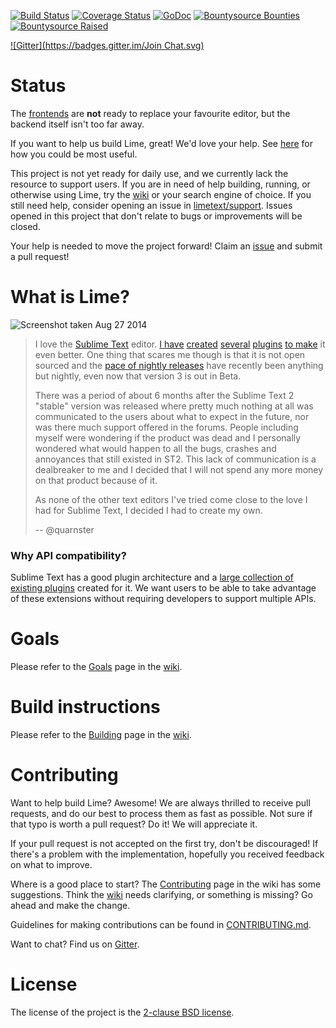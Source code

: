 [![Build Status](https://travis-ci.org/limetext/lime.svg?branch=master)](https://travis-ci.org/limetext/lime)
[![Coverage Status](https://img.shields.io/coveralls/limetext/lime.svg?branch=master)](https://coveralls.io/r/limetext/lime?branch=master)
[![GoDoc](https://godoc.org/github.com/limetext/lime?status.svg)](https://godoc.org/github.com/limetext/lime)
[![Bountysource Bounties](https://www.bountysource.com/badge/team?team_id=8742&style=bounties_received)](https://www.bountysource.com/teams/limetext/issues?utm_source=limetext&utm_medium=shield&utm_campaign=bounties_received)
[![Bountysource Raised](https://www.bountysource.com/badge/team?team_id=8742&style=raised)](https://www.bountysource.com/teams/limetext?utm_source=limetext&utm_medium=shield&utm_campaign=raised)

[![Gitter](https://badges.gitter.im/Join Chat.svg)](https://gitter.im/limetext/lime)


# Status

The [frontends](https://github.com/limetext/lime/issues?direction=desc&labels=frontend) are **not** ready to replace your favourite editor, but the backend itself isn't too far away.

If you want to help us build Lime, great! We'd love your help. See [here](https://github.com/limetext/lime#contributing) for how you could be most useful.

This project is not yet ready for daily use, and we currently lack the resource to support users. If you are in need of help building, running, or otherwise using Lime, try the [wiki](https://github.com/limetext/lime/wiki/_pages) or your search engine of choice. If you still need help, consider opening an issue in [limetext/support](https://github.com/limetext/support). Issues opened in this project that don't relate to bugs or improvements will be closed.

Your help is needed to move the project forward! Claim an [issue](https://github.com/limetext/lime/issues) and submit a pull request!


# What is Lime?

![Screenshot taken Aug 27 2014](http://limetext.org/assets/img/screen.png)

> I love the [Sublime Text](http://www.sublimetext.com) editor. [I have](https://github.com/quarnster/SublimeClang) [created](https://github.com/quarnster/SublimeJava) [several](https://github.com/quarnster/CompleteSharp) [plugins](https://github.com/quarnster/SublimeGDB) [to make](https://github.com/quarnster/ADBView) it even better. One thing that scares me though is that it is not open sourced and the [pace of nightly releases](http://www.sublimetext.com/nightly) have recently been anything but nightly, even now that version 3 is out in Beta.
>
> There was a period of about 6 months after the Sublime Text 2 "stable" version was released where pretty much nothing at all was communicated to the users about what to expect in the future, nor was there much support offered in the forums. People including myself were wondering if the product was dead and I personally wondered what would happen to all the bugs, crashes and annoyances that still existed in ST2. This lack of communication is a dealbreaker to me and I decided that I will not spend any more money on that product because of it.
>
> As none of the other text editors I've tried come close to the love I had for Sublime Text, I decided I had to create my own.
>
> -- @quarnster


### Why API compatibility?

Sublime Text has a good plugin architecture and a [large collection of existing plugins](https://sublime.wbond.net/) created for it. We want users to be able to take advantage of these extensions without requiring developers to support multiple APIs.


# Goals

Please refer to the [Goals](https://github.com/limetext/lime/wiki/Goals) page in the [wiki](https://github.com/limetext/lime/wiki/_pages).


# Build instructions

Please refer to the [Building](https://github.com/limetext/lime/wiki/Building) page in the [wiki](https://github.com/limetext/lime/wiki/_pages).


# Contributing

Want to help build Lime? Awesome! We are always thrilled to receive pull requests, and do our best to process them as fast as possible. Not sure if that typo is worth a pull request? Do it! We will appreciate it.

If your pull request is not accepted on the first try, don't be discouraged! If there's a problem with the implementation, hopefully you received feedback on what to improve.

Where is a good place to start? The [Contributing](https://github.com/limetext/lime/wiki/Contributing) page in the wiki has some suggestions. Think the [wiki](https://github.com/limetext/lime/wiki/_pages) needs clarifying, or something is missing? Go ahead and make the change.

Guidelines for making contributions can be found in [CONTRIBUTING.md](https://github.com/limetext/lime/blob/master/CONTRIBUTING.md).

Want to chat? Find us on [Gitter](https://gitter.im/limetext/lime).


# License

The license of the project is the [2-clause BSD license](https://github.com/limetext/lime/blob/master/LICENSE).
